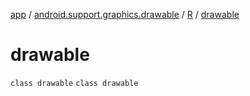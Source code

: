 [app](../../../index.md) / [android.support.graphics.drawable](../../index.md) / [R](../index.md) / [drawable](./index.md)

# drawable

`class drawable`
`class drawable`